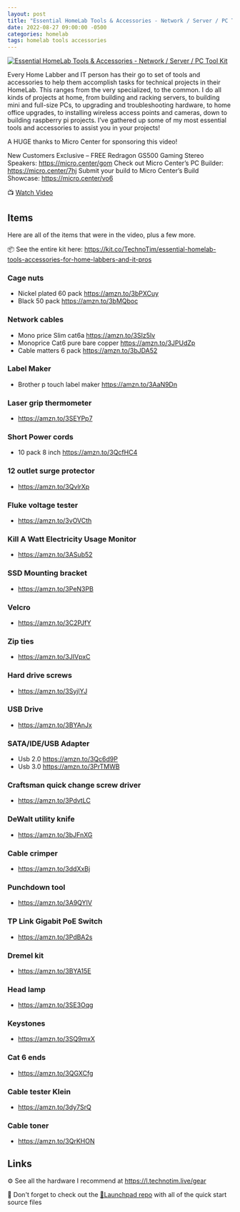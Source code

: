 ```yaml
---
layout: post
title: "Essential HomeLab Tools & Accessories - Network / Server / PC Tool Kit"
date: 2022-08-27 09:00:00 -0500
categories: homelab
tags: homelab tools accessories
---
```


[![Essential HomeLab Tools & Accessories - Network / Server / PC Tool Kit](https://img.youtube.com/vi/VX2dxFkahgs/0.jpg)](https://www.youtube.com/watch?v=VX2dxFkahgs "Essential HomeLab Tools & Accessories - Network / Server / PC Tool Kit")

Every Home Labber and IT person has their go to set of tools and accessories to help them accomplish tasks for technical projects in their HomeLab.  This ranges from the very specialized, to the common.  I do all kinds of projects at home, from building and racking servers, to building mini and full-size PCs, to upgrading and troubleshooting hardware, to home office upgrades, to installing wireless access points and cameras, down to building raspberry pi projects.  I’ve gathered up some of my most essential tools and accessories to assist you in your projects!

A HUGE thanks to Micro Center for sponsoring this video!

New Customers Exclusive – FREE Redragon GS500 Gaming Stereo Speakers: <https://micro.center/gom>
Check out Micro Center’s PC Builder: <https://micro.center/7hj>
Submit your build to Micro Center’s Build Showcase: <https://micro.center/vo6>

📺 [Watch Video](https://www.youtube.com/watch?v=VX2dxFkahgs)

## Items

Here are all of the items that were in the video, plus a few more.

📦 See the entire kit here:  <https://kit.co/TechnoTim/essential-homelab-tools-accessories-for-home-labbers-and-it-pros>

### Cage nuts

* Nickel plated 60 pack <https://amzn.to/3bPXCuy>
* Black 50 pack  <https://amzn.to/3bMQboc>

### Network cables

* Mono price Slim cat6a <https://amzn.to/3SIz5Iv>
* Monoprice Cat6 pure bare copper <https://amzn.to/3JPUdZp>
* Cable matters 6 pack <https://amzn.to/3bJDA52>

### Label Maker

* Brother p touch label maker <https://amzn.to/3AaN9Dn>

### Laser grip thermometer

* <https://amzn.to/3SEYPp7>

### Short Power cords

* 10 pack 8 inch <https://amzn.to/3QcfHC4>

### 12 outlet surge protector

* <https://amzn.to/3QvlrXp>

### Fluke voltage tester

* <https://amzn.to/3vOVCth>

### Kill A Watt Electricity Usage Monitor

* <https://amzn.to/3ASub52>

### SSD Mounting bracket

* <https://amzn.to/3PeN3PB>

### Velcro

* <https://amzn.to/3C2PJfY>

### Zip ties

* <https://amzn.to/3JIVpxC>

### Hard drive screws

* <https://amzn.to/3SyjlYJ>

### USB Drive

* <https://amzn.to/3BYAnJx>

### SATA/IDE/USB Adapter

* Usb 2.0 <https://amzn.to/3Qc6d9P>
* Usb 3.0 <https://amzn.to/3PrTMWB>

### Craftsman quick change screw driver

* <https://amzn.to/3PdvtLC>

### DeWalt utility knife

* <https://amzn.to/3bJFnXG>

### Cable crimper

* <https://amzn.to/3ddXxBj>

### Punchdown tool

* <https://amzn.to/3A9QYIV>

### TP Link Gigabit PoE Switch

* <https://amzn.to/3PdBA2s>

### Dremel kit

* <https://amzn.to/3BYA15E>

### Head lamp

* <https://amzn.to/3SE3Oqg>

### Keystones

* <https://amzn.to/3SQ9mxX>

### Cat 6 ends

* <https://amzn.to/3QGXCfg>

### Cable tester Klein

* <https://amzn.to/3dy7SrQ>

### Cable toner

* <https://amzn.to/3QrKHON>

## Links

⚙️ See all the hardware I recommend at <https://l.technotim.live/gear>

🚀 Don't forget to check out the [🚀Launchpad repo](https://l.technotim.live/quick-start) with all of the quick start source files
